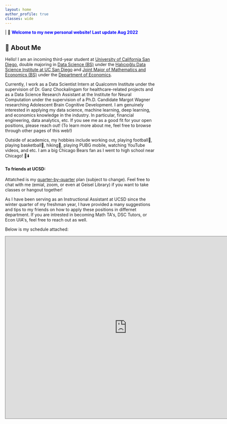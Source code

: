 ```yaml
---
layout: home
author_profile: true
classes: wide
---
```

| 🎉 <span style='color:Blue'><b>Welcome to my new personal website! Last update Aug 2022</b></span> <br>

## 💯 About Me

Hello! I am an incoming third-year student at [University of California San Diego](https://ucsd.edu/), double majoring in [Data Science (BS)](https://datascience.ucsd.edu/academics/undergraduate/major-requirements/) under the [Halıcıoğlu Data Science Institute at UC San Diego](https://datascience.ucsd.edu/) and [Joint Major of Mathematics and Economics (BS)](https://economics.ucsd.edu/undergraduate-program/major-minor-requirements/joint-econ-math-major-ba.html) under the [Department of Economics](https://economics.ucsd.edu/).

Currently, I work as a Data Scientist Intern at Qualcomm Institute under the supervision of Dr. Ganz Chockalingam for healthcare-related projects and as a Data Science Research Assistant at the Institute for Neural Computation under the supervision of a Ph.D. Candidate Margot Wagner researching Adolescent Brain Cognitive Development.
I am genuinely interested in applying my data science, machine learning, deep learning, and economics knowledge in the industry. In particular, financial engineering, data analytics, etc. If you see me as a good fit for your open positions, please reach out! (To learn more about me, feel free to browse through other pages of this web!)

Outside of academics, my hobbies include working out, playing football🏈, playing basketball🏀, hiking🏃, playing PUBG mobile, watching YouTube videos, and etc. I am a big Chicago Bears fan as I went to high school near Chicago! 🐻⬇️


#### To friends at UCSD: 
Attatched is my [quarter-by-quarter](https://docs.google.com/spreadsheets/d/1Ek3O-82N03V74gCj7gNwxCFUvHRsiD8z1JVo8XqOUFo/edit?usp=sharing) plan (subject to change). Feel free to chat with me (emial, zoom, or even at Geisel Library) if you want to take classes or hangout together!

As I have been serving as an Instructional Assistant at UCSD since the winter quarter of my freshman year, I have provided a many suggestions and tips to my friends on how to apply these positions in differnet department. If you are intrested in becoming Math TA's, DSC Tutors, or Econ UIA's, feel free to reach out as well.


Below is my schedule attached:

<iframe src="https://calendar.google.com/calendar/embed?height=600&wkst=1&bgcolor=%23ffffff&ctz=America%2FLos_Angeles&mode=WEEK&src=d2VsMDE5QHVjc2QuZWR1&color=%23039BE5" style="border:solid 1px #777" width="800" height="600" frameborder="0" scrolling="no"></iframe>
